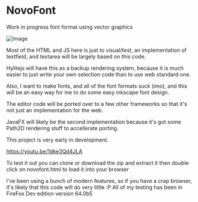 # NovoFont
Work in progress font format using vector graphics

![Image](../master/demo01.png?raw=true)

Most of the HTML and JS here is just to visual/test,
an implementation of textfield, and textarea will be
largely based on this code.

Hylitejs will have this as a backup rendering system, because
it is much easier to just write your own selection code than
to use web standard one.

Also, I want to make fonts, and all of the font formats suck (imo),
and this will be an easy way for me to do some easy inkscape font design.

The editor code will be ported over to a few other frameworks
so that it's not just an implementation for the web.

JavaFX will likely be the second implementation because it's
got some Path2D rendering stuff to accellerate porting.

This project is very early in development.

https://youtu.be/1dke3Qd4JLA

To test it out you can clone or download the zip and extract it
then double click on novofont.html to load it into your browser

I've been using a bunch of modern features, so if you have a crap
browser, it's likely that this code will do very little :P
All of my testing has been in FireFox Dev edition version 64.0b5
